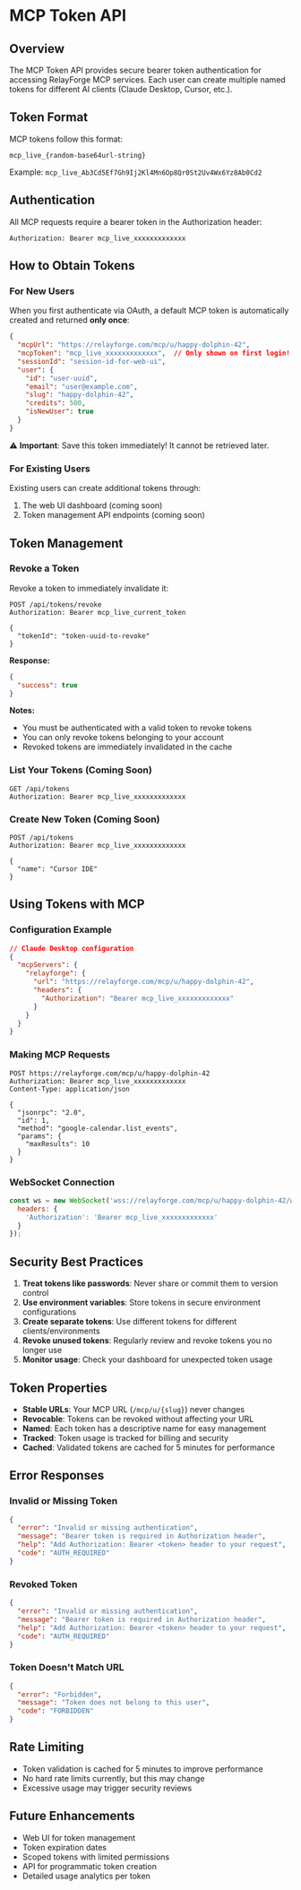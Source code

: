 # MCP Token API

## Overview

The MCP Token API provides secure bearer token authentication for accessing RelayForge MCP services. Each user can create multiple named tokens for different AI clients (Claude Desktop, Cursor, etc.).

## Token Format

MCP tokens follow this format:
```
mcp_live_{random-base64url-string}
```

Example: `mcp_live_Ab3Cd5Ef7Gh9Ij2Kl4Mn6Op8Qr0St2Uv4Wx6Yz8Ab0Cd2`

## Authentication

All MCP requests require a bearer token in the Authorization header:

```http
Authorization: Bearer mcp_live_xxxxxxxxxxxxx
```

## How to Obtain Tokens

### For New Users

When you first authenticate via OAuth, a default MCP token is automatically created and returned **only once**:

```json
{
  "mcpUrl": "https://relayforge.com/mcp/u/happy-dolphin-42",
  "mcpToken": "mcp_live_xxxxxxxxxxxxx",  // Only shown on first login!
  "sessionId": "session-id-for-web-ui",
  "user": {
    "id": "user-uuid",
    "email": "user@example.com",
    "slug": "happy-dolphin-42",
    "credits": 500,
    "isNewUser": true
  }
}
```

⚠️ **Important**: Save this token immediately! It cannot be retrieved later.

### For Existing Users

Existing users can create additional tokens through:
1. The web UI dashboard (coming soon)
2. Token management API endpoints (coming soon)

## Token Management

### Revoke a Token

Revoke a token to immediately invalidate it:

```http
POST /api/tokens/revoke
Authorization: Bearer mcp_live_current_token

{
  "tokenId": "token-uuid-to-revoke"
}
```

**Response:**
```json
{
  "success": true
}
```

**Notes:**
- You must be authenticated with a valid token to revoke tokens
- You can only revoke tokens belonging to your account
- Revoked tokens are immediately invalidated in the cache

### List Your Tokens (Coming Soon)

```http
GET /api/tokens
Authorization: Bearer mcp_live_xxxxxxxxxxxxx
```

### Create New Token (Coming Soon)

```http
POST /api/tokens
Authorization: Bearer mcp_live_xxxxxxxxxxxxx

{
  "name": "Cursor IDE"
}
```

## Using Tokens with MCP

### Configuration Example

```json
// Claude Desktop configuration
{
  "mcpServers": {
    "relayforge": {
      "url": "https://relayforge.com/mcp/u/happy-dolphin-42",
      "headers": {
        "Authorization": "Bearer mcp_live_xxxxxxxxxxxxx"
      }
    }
  }
}
```

### Making MCP Requests

```http
POST https://relayforge.com/mcp/u/happy-dolphin-42
Authorization: Bearer mcp_live_xxxxxxxxxxxxx
Content-Type: application/json

{
  "jsonrpc": "2.0",
  "id": 1,
  "method": "google-calendar.list_events",
  "params": {
    "maxResults": 10
  }
}
```

### WebSocket Connection

```javascript
const ws = new WebSocket('wss://relayforge.com/mcp/u/happy-dolphin-42/ws', {
  headers: {
    'Authorization': 'Bearer mcp_live_xxxxxxxxxxxxx'
  }
});
```

## Security Best Practices

1. **Treat tokens like passwords**: Never share or commit them to version control
2. **Use environment variables**: Store tokens in secure environment configurations
3. **Create separate tokens**: Use different tokens for different clients/environments
4. **Revoke unused tokens**: Regularly review and revoke tokens you no longer use
5. **Monitor usage**: Check your dashboard for unexpected token usage

## Token Properties

- **Stable URLs**: Your MCP URL (`/mcp/u/{slug}`) never changes
- **Revocable**: Tokens can be revoked without affecting your URL
- **Named**: Each token has a descriptive name for easy management
- **Tracked**: Token usage is tracked for billing and security
- **Cached**: Validated tokens are cached for 5 minutes for performance

## Error Responses

### Invalid or Missing Token
```json
{
  "error": "Invalid or missing authentication",
  "message": "Bearer token is required in Authorization header",
  "help": "Add Authorization: Bearer <token> header to your request",
  "code": "AUTH_REQUIRED"
}
```

### Revoked Token
```json
{
  "error": "Invalid or missing authentication",
  "message": "Bearer token is required in Authorization header",
  "help": "Add Authorization: Bearer <token> header to your request",
  "code": "AUTH_REQUIRED"
}
```

### Token Doesn't Match URL
```json
{
  "error": "Forbidden",
  "message": "Token does not belong to this user",
  "code": "FORBIDDEN"
}
```

## Rate Limiting

- Token validation is cached for 5 minutes to improve performance
- No hard rate limits currently, but this may change
- Excessive usage may trigger security reviews

## Future Enhancements

- Web UI for token management
- Token expiration dates
- Scoped tokens with limited permissions
- API for programmatic token creation
- Detailed usage analytics per token